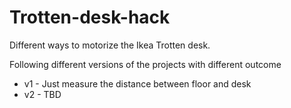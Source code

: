 # Trotten-desk-hack
Different ways to motorize the Ikea Trotten desk.

Following different versions of the projects with different outcome
- v1 - Just measure the distance between floor and desk
- v2 - TBD
